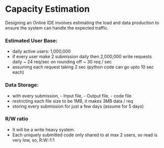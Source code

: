# Capacity Estimation

Designing an Online IDE involves estimating the load and data production to ensure the system
can handle the expected traffic.

### Estimated User Base:
- daily active users: 1,000,000
- if every user make 2 submission daily then 2,000,000 write requests daily ~ 24 req/sec on
rounding off ~ 30 req / sec
- assuming each request taking 2 sec (python code can go upto 10 sec each)

### Data Storage:
- with every submission, - Input file, - Output file, - code file
- restricting each file size to be 1MB, it makes 3MB data / req
- storing every submission for just a few days (assume for 5 days)

### R/W ratio
- It will be a write heavy system.
- Each uniquely submitted code only shared to at max 2 users, so read is very low, so, R:W::1:1
